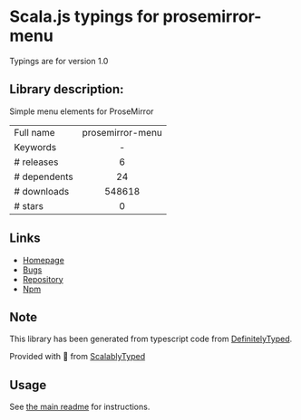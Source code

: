 
# Scala.js typings for prosemirror-menu

Typings are for version 1.0

## Library description:
Simple menu elements for ProseMirror

|                    |                 |
| ------------------ | :-------------: |
| Full name          | prosemirror-menu |
| Keywords           | - |
| # releases         | 6 |
| # dependents       | 24 |
| # downloads        | 548618 |
| # stars            | 0 |

## Links
- [Homepage](https://github.com/prosemirror/prosemirror-menu#readme)
- [Bugs](https://github.com/prosemirror/prosemirror-menu/issues)
- [Repository](https://github.com/prosemirror/prosemirror-menu)
- [Npm](https://www.npmjs.com/package/prosemirror-menu)
    


## Note
This library has been generated from typescript code from [DefinitelyTyped](https://definitelytyped.org).

Provided with :purple_heart: from [ScalablyTyped](https://github.com/oyvindberg/ScalablyTyped)

## Usage
See [the main readme](../../readme.md) for instructions.


